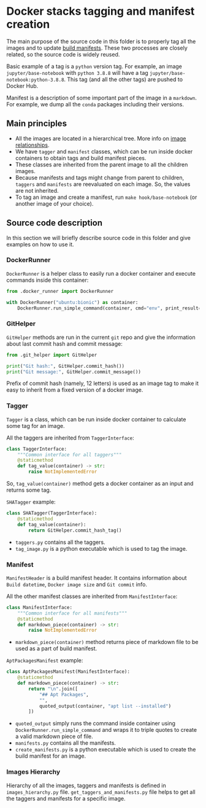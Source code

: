 # Docker stacks tagging and manifest creation

The main purpose of the source code in this folder is to properly tag all the images and to update [build manifests](https://github.com/jupyter/docker-stacks/wiki).
These two processes are closely related, so the source code is widely reused.

Basic example of a tag is a `python` version tag.
For example, an image `jupyter/base-notebook` with `python 3.8.8` will have a tag `jupyter/base-notebook:python-3.8.8`.
This tag (and all the other tags) are pushed to Docker Hub.

Manifest is a description of some important part of the image in a `markdown`.
For example, we dump all the `conda` packages including their versions.

## Main principles

- All the images are located in a hierarchical tree. More info on [image relationships](../docs/using/selecting.md#image-relationships).
- We have `tagger` and `manifest` classes, which can be run inside docker containers to obtain tags and build manifest pieces.
- These classes are inherited from the parent image to all the children images.
- Because manifests and tags might change from parent to children, `taggers` and `manifests` are reevaluated on each image. So, the values are not inherited.
- To tag an image and create a manifest, run `make hook/base-notebook` (or another image of your choice).

## Source code description

In this section we will briefly describe source code in this folder and give examples on how to use it.

### DockerRunner

`DockerRunner` is a helper class to easily run a docker container and execute commands inside this container:


```python
from .docker_runner import DockerRunner

with DockerRunner("ubuntu:bionic") as container:
    DockerRunner.run_simple_command(container, cmd="env", print_result=True)
```

### GitHelper

`GitHelper` methods are run in the current `git` repo and give the information about last commit hash and commit message:

```python
from .git_helper import GitHelper

print("Git hash:", GitHelper.commit_hash())
print("Git message:", GitHelper.commit_message())
```

Prefix of commit hash (namely, 12 letters) is used as an image tag to make it easy to inherit from a fixed version of a docker image.

### Tagger

`Tagger` is a class, which can be run inside docker container to calculate some tag for an image.

All the taggers are inherited from `TaggerInterface`:

```python
class TaggerInterface:
    """Common interface for all taggers"""
    @staticmethod
    def tag_value(container) -> str:
        raise NotImplementedError
```

So, `tag_value(container)` method gets a docker container as an input and returns some tag.

`SHATagger` example:

```python
class SHATagger(TaggerInterface):
    @staticmethod
    def tag_value(container):
        return GitHelper.commit_hash_tag()
```

- `taggers.py` contains all the taggers.
- `tag_image.py` is a python executable which is used to tag the image.

### Manifest

`ManifestHeader` is a build manifest header.
It contains information about `Build datetime`, `Docker image size` and `Git commit` info.

All the other manifest classes are inherited from `ManifestInterface`:

```python
class ManifestInterface:
    """Common interface for all manifests"""
    @staticmethod
    def markdown_piece(container) -> str:
        raise NotImplementedError
```

- `markdown_piece(container)` method returns piece of markdown file to be used as a part of build manifest.

`AptPackagesManifest` example:

```python
class AptPackagesManifest(ManifestInterface):
    @staticmethod
    def markdown_piece(container) -> str:
        return "\n".join([
            "## Apt Packages",
            "",
            quoted_output(container, "apt list --installed")
        ])
```

- `quoted_output` simply runs the command inside container using `DockerRunner.run_simple_command` and wraps it to triple quotes to create a valid markdown piece of file.
- `manifests.py` contains all the manifests.
- `create_manifests.py` is a python executable which is used to create the build manifest for an image.

### Images Hierarchy

Hierarchy of all the images, taggers and manifests is defined in `images_hierarchy.py` file.
`get_taggers_and_manifests.py` file helps to get all the taggers and manifests for a specific image.
